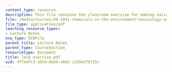 ```yaml
---
content_type: resource
description: This file contains the classroom exercise for making variance.
file: /media/courses/20-104j-chemicals-in-the-environment-toxicology-and-public-health-be-104j-spring-2005/4f7ed7c3a55d0a54eb65c239a376715c_lec6_exercise.pdf
file_type: application/pdf
learning_resource_types:
- Lecture Notes
ocw_type: OCWFile
parent_title: Lecture Notes
parent_type: CourseSection
resourcetype: Document
title: lec6_exercise.pdf
uid: 4f7ed7c3-a55d-0a54-eb65-c239a376715c
---
```

